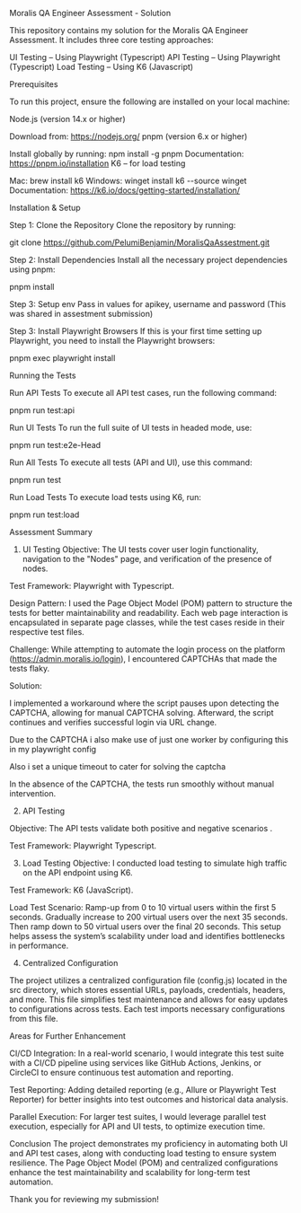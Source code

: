 Moralis QA Engineer Assessment - Solution


This repository contains my solution for the Moralis QA Engineer Assessment. It includes three core testing approaches:


UI Testing – Using Playwright (Typescript)
API Testing – Using Playwright (Typescript)
Load Testing – Using K6 (Javascript)


Prerequisites

To run this project, ensure the following are installed on your local machine:

Node.js (version 14.x or higher)

Download from: https://nodejs.org/
pnpm (version 6.x or higher)

Install globally by running: npm install -g pnpm
Documentation: https://pnpm.io/installation
K6 – for load testing

Mac: brew install k6
Windows: winget install k6 --source winget
Documentation: https://k6.io/docs/getting-started/installation/


Installation & Setup

Step 1: Clone the Repository
Clone the repository by running:


git clone https://github.com/PelumiBenjamin/MoralisQaAssestment.git

Step 2: Install Dependencies
Install all the necessary project dependencies using pnpm:

pnpm install

Step 3: Setup env
Pass in values for apikey, username and password (This was shared in assestment submission)


Step 3: Install Playwright Browsers
If this is your first time setting up Playwright, you need to install the Playwright browsers:

pnpm exec playwright install


Running the Tests


Run API Tests
To execute all API test cases, run the following command:


pnpm run test:api

Run UI Tests
To run the full suite of UI tests in headed mode, use:

pnpm run test:e2e-Head


Run All Tests
To execute all tests (API and UI), use this command:

pnpm run test

Run Load Tests
To execute load tests using K6, run:

pnpm run test:load




Assessment Summary

1. UI Testing
Objective: The UI tests cover user login functionality, navigation to the "Nodes" page, and verification of the presence of nodes.

Test Framework: Playwright with Typescript.

Design Pattern: I used the Page Object Model (POM) pattern to structure the tests for better maintainability and readability. Each web page interaction is encapsulated in separate page classes, while the test cases reside in their respective test files.

Challenge: While attempting to automate the login process on the platform (https://admin.moralis.io/login), I encountered CAPTCHAs that made the tests flaky.

Solution: 

I implemented a workaround where the script pauses upon detecting the CAPTCHA, allowing for manual CAPTCHA solving. Afterward, the script continues and verifies successful login via URL change.

Due to the CAPTCHA i also make use of just one worker by configuring this in my playwright config 

Also i set a unique timeout to cater for solving the captcha

In the absence of the CAPTCHA, the tests run smoothly without manual intervention.


2. API Testing

Objective: The API tests validate both positive and negative scenarios .

Test Framework:  Playwright Typescript.



3. Load Testing
Objective: I conducted load testing to simulate high traffic on the API endpoint using K6.

Test Framework: K6 (JavaScript).

Load Test Scenario:
Ramp-up from 0 to 10 virtual users within the first 5 seconds.
Gradually increase to 200 virtual users over the next 35 seconds.
Then ramp down to 50 virtual users over the final 20 seconds.
This setup helps assess the system’s scalability under load and identifies bottlenecks in performance.


4. Centralized Configuration

The project utilizes a centralized configuration file (config.js) located in the src directory, which stores essential URLs, payloads, credentials, headers, and more. This file simplifies test maintenance and allows for easy updates to configurations across tests. Each test imports necessary configurations from this file.

Areas for Further Enhancement

CI/CD Integration: In a real-world scenario, I would integrate this test suite with a CI/CD pipeline using services like GitHub Actions, Jenkins, or CircleCI to ensure continuous test automation and reporting.

Test Reporting: Adding detailed reporting (e.g., Allure or Playwright Test Reporter) for better insights into test outcomes and historical data analysis.

Parallel Execution: For larger test suites, I would leverage parallel test execution, especially for API and UI tests, to optimize execution time.

Conclusion
The project demonstrates my proficiency in automating both UI and API test cases, along with conducting load testing to ensure system resilience. The Page Object Model (POM) and centralized configurations enhance the test maintainability and scalability for long-term test automation.

Thank you for reviewing my submission!